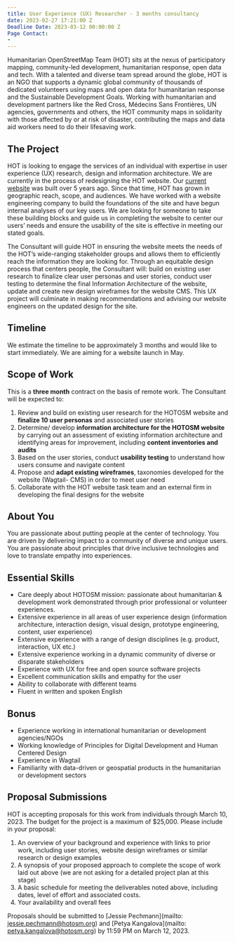 ```yaml
---
title: User Experience (UX) Researcher - 3 months consultancy
date: 2023-02-27 17:21:00 Z
Deadline Date: 2023-03-12 00:00:00 Z
Page Contact:
- 
---
```


Humanitarian OpenStreetMap Team (HOT) sits at the nexus of participatory mapping, community-led development, humanitarian response, open data and tech. With a talented and diverse team spread around the globe, HOT is an NGO that supports a dynamic global community of thousands of dedicated volunteers using maps and open data for humanitarian response and the Sustainable Development Goals. Working with humanitarian and development partners like the Red Cross, Médecins Sans Frontières, UN agencies, governments and others, the HOT community maps in solidarity with those affected by or at risk of disaster, contributing the maps and data aid workers need to do their lifesaving work.

## The Project

HOT is looking to engage the services of an individual with expertise in user experience (UX) research, design and information architecture. We  are currently in the process of redesigning the HOT website. Our [current website](https://www.hotosm.org/) was built over 5 years ago. Since that time, HOT has grown in geographic reach, scope, and audiences. We have worked with a website engineering company to build the foundations of the site and have begun internal analyses of our key users. We are looking for someone to take these building blocks and guide us in completing the website to center our users’ needs and ensure the usability of the site is effective in meeting our stated goals.

The Consultant will guide HOT in ensuring the website meets the needs of the HOT’s wide-ranging stakeholder groups and allows them to efficiently reach the information they are looking for. Through an equitable design process that centers people, the Consultant will: build on existing user research to finalize clear user personas and user stories, conduct user testing to determine the final Information Architecture of the website, update and create new design wireframes for the website CMS. This UX project will culminate in making recommendations and advising our website engineers on the updated design for the site. 

## Timeline

We estimate the timeline to be approximately 3 months and would like to start immediately. We are aiming for a website launch in May. 

## Scope of Work

This is a **three month** contract on the basis of remote work. The Consultant will be expected to:
1. Review and build on existing user research for the HOTOSM website  and **finalize 10 user personas** and associated user stories
2. Determine/ develop **information architecture for the HOTOSM website** by carrying out an assessment of existing information architecture and identifying areas for improvement, including **content inventories and audits**
3. Based on the user stories, conduct **usability testing** to understand how users consume and navigate content 
4. Propose and **adapt existing wireframes**, taxonomies developed for the website (Wagtail- CMS) in order to meet user need
5. Collaborate with the HOT website task team and an external firm in developing  the final designs for the website  

## About You

You are passionate about putting people at the center of technology. You are driven by delivering impact to a community of diverse and unique users. You are passionate about principles that drive inclusive technologies and love to translate empathy into experiences. 

## Essential Skills
* Care deeply about HOTOSM mission: passionate about humanitarian & development work demonstrated through prior professional or volunteer experiences.
* Extensive experience in all areas of user experience design (information architecture, interaction design, visual design, prototype engineering, content, user experience)
* Extensive experience with a range of design disciplines (e.g. product, interaction, UX etc.) 
* Extensive experience working in a dynamic community of diverse or disparate stakeholders
* Experience with UX  for free and open source software projects 
* Excellent communication skills and empathy for the user
* Ability to collaborate with different teams
* Fluent in written and spoken English

## Bonus
* Experience working in international humanitarian or development agencies/NGOs
* Working knowledge of Principles for Digital Development and Human Centered Design
* Experience in Wagtail
* Familiarity with data-driven or geospatial products in the humanitarian or development sectors 

## Proposal Submissions

HOT is accepting proposals for this work from individuals through March 10, 2023. The budget for the project is a maximum of $25,000. Please include in your proposal:
1. An overview of your background and experience with links to prior work, including user stories, website design wireframes or similar research or design examples
2. A synopsis of your proposed approach to complete the scope of work laid out above (we are not asking for a detailed project plan at this stage)
3. A basic schedule for meeting the deliverables noted above, including dates, level of effort and associated costs. 
4. Your availability and overall fees

Proposals should be submitted to [Jessie Pechmann](mailto: jessie.pechmann@hotosm.org) and [Petya Kangalova](mailto: petya.kangalova@hotosm.org) by 11:59 PM on March 12, 2023. 